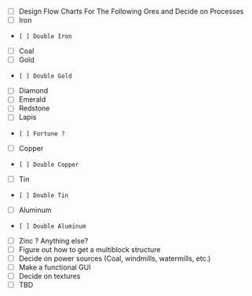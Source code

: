 - [ ] Design Flow Charts For The Following Ores and Decide on Processes
-   [ ] Iron
-     [ ] Double Iron
-   [ ] Coal
-   [ ] Gold
-     [ ] Double Gold
-   [ ] Diamond
-   [ ] Emerald
-   [ ] Redstone
-   [ ] Lapis
-     [ ] Fortune ?
-   [ ] Copper
-     [ ] Double Copper
-   [ ] Tin
-     [ ] Double Tin
-   [ ] Aluminum
-     [ ] Double Aluminum
-   [ ] Zinc ? Anything else?
- [ ] Figure out how to get a multiblock structure
- [ ] Decide on power sources (Coal, windmills, watermills, etc.)
- [ ] Make a functional GUI
- [ ] Decide on textures
- [ ] TBD
